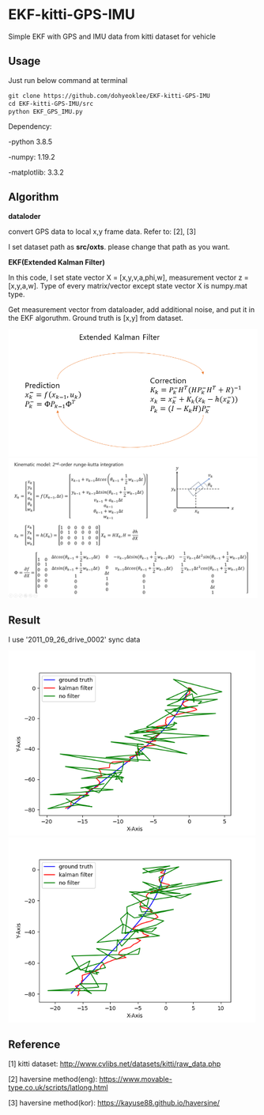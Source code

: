 # EKF-kitti-GPS-IMU
Simple EKF with GPS and IMU data from kitti dataset for vehicle

## Usage
Just run below command at terminal
```
git clone https://github.com/dohyeoklee/EKF-kitti-GPS-IMU
cd EKF-kitti-GPS-IMU/src
python EKF_GPS_IMU.py
```
Dependency: 

-python 3.8.5

-numpy: 1.19.2

-matplotlib: 3.3.2

## Algorithm
**dataloder**

convert GPS data to local x,y frame data. Refer to: [2], [3]

I set dataset path as **src/oxts**. please change that path as you want.

**EKF(Extended Kalman Filter)**

In this code, I set state vector X = [x,y,v,a,phi,w], measurement vector z = [x,y,a,w]. Type of every matrix/vector except state vector X is numpy.mat type.

Get measurement vector from dataloader, add additional noise, and put it in the EKF algoruthm. Ground truth is [x,y] from dataset.

<img src="algorithm_img/EKF_algorithm.png" width="800">
<img src="algorithm_img/EKF_kinematic_model.png">

## Result
I use '2011_09_26_drive_0002' sync data

<img src="result_img/result_img_1.png" width="500">
<img src="result_img/result_img_2.png" width="500">

## Reference
[1] kitti dataset: http://www.cvlibs.net/datasets/kitti/raw_data.php

[2] haversine method(eng): https://www.movable-type.co.uk/scripts/latlong.html

[3] haversine method(kor): https://kayuse88.github.io/haversine/
